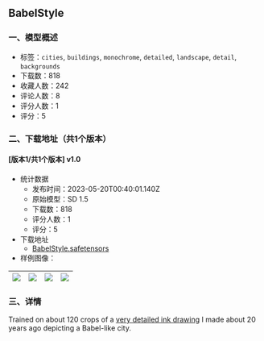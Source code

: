 ## BabelStyle
### 一、模型概述

- 标签：`cities`, `buildings`, `monochrome`, `detailed`, `landscape`, `detail`, `backgrounds`
- 下载数：818
- 收藏人数：242
- 评论人数：8
- 评分人数：1
- 评分：5

### 二、下载地址（共1个版本）

#### [版本1/共1个版本] v1.0

- 统计数据
  - 发布时间：2023-05-20T00:40:01.140Z
  - 原始模型：SD 1.5
  - 下载数：818
  - 评分人数：1
  - 评分：5
- 下载地址
  - [BabelStyle.safetensors](https://civitai.com/api/download/models/75372)
- 样例图像：

| <img src="https://image.civitai.com/xG1nkqKTMzGDvpLrqFT7WA/3b0ebed7-676e-40d7-ab26-273ea843b8ad/width=450/843722.jpeg" /> | <img src="https://image.civitai.com/xG1nkqKTMzGDvpLrqFT7WA/0a3c6379-1018-43dd-9351-ca9271c4b0b8/width=450/843724.jpeg" /> | <img src="https://image.civitai.com/xG1nkqKTMzGDvpLrqFT7WA/0c517b8c-2c7f-4212-9514-776ee22af102/width=450/843723.jpeg" /> | <img src="https://image.civitai.com/xG1nkqKTMzGDvpLrqFT7WA/6952961a-737b-4b9b-8c3a-5968d278c25f/width=450/843725.jpeg" /> |
| ---- | ---- | ---- | ---- |


### 三、详情
<p>Trained on about 120 crops of a <a rel="ugc" href="https://www.seansullivanstudio.com/babel">very detailed ink drawing</a> I made about 20 years ago depicting a Babel-like city.  </p><p></p><p></p>